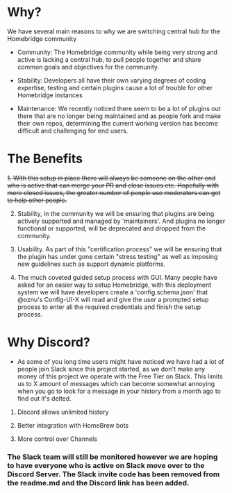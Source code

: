 # Why?

We have several main reasons to why we are switching central hub for the Homebridge community

* Community: The Homebridge community while being very strong and active is lacking a central hub, to pull people together and share common goals and objectives for the community.

* Stability: Developers all have their own varying degrees of coding expertise, testing and certain plugins cause a lot of trouble for other Homebridge instances

* Maintenance: We recently noticed there seem to be a lot of plugins out there that are no longer being maintained and as people fork and make their own repos, determining the current working version has become difficult and challenging for end users.

# The Benefits

~~1. With this setup in place there will always be someone on the other end who is active that can merge your PR and close issues etc. Hopefully with more closed issues, the greater number of people use moderators can get to help other people.~~

2. Stability, in the community we will be ensuring that plugins are being actively supported and managed by 'maintainers'.  And plugins no longer functional or supported, will be deprecated and dropped from the community.

3. Usability. As part of this "certification process" we will be ensuring that the plugin has under gone certain "stress testing" as well as imposing new guidelines such as support dynamic platforms.

4. The much coveted guided setup process with GUI. Many people have asked for an easier way to setup Homebridge, with this deployment system we will have developers create a 'config.schema.json' that @oznu's Config-UI-X will read and give the user a prompted setup process to enter all the required credentials and finish the setup process.

# Why Discord?
* As some of you long time users might have noticed we have had a lot of people join Slack since this project started, as we don't make any money of this project we operate with the Free Tier on Slack. This limits us to X amount of messages which can become somewhat annoying when you go to look for a message in your history from a month ago to find out it's delted.

1. Discord allows unlimited history

2. Better integration with HomeBrew bots

3. More control over Channels

### The Slack team will still be monitored however we are hoping to have everyone who is active on Slack move over to the Discord Server. The Slack invite code has been removed from the readme.md and the Discord link has been added.
